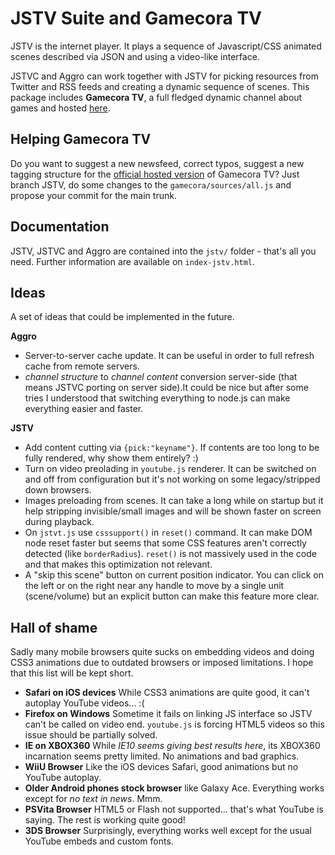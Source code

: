 JSTV Suite and Gamecora TV
==========================

JSTV is the internet player. It plays a sequence of Javascript/CSS animated
scenes described via JSON and using a video-like interface.

JSTVC and Aggro can work together with JSTV for picking resources from Twitter
and RSS feeds and creating a dynamic sequence of scenes.
This package includes **Gamecora TV**, a full fledged dynamic channel about games
and hosted [here][gamecoratv].

[gamecoratv]: http://www.kesiev.com/gamecoratv

Helping Gamecora TV
-------------------

Do you want to suggest a new newsfeed, correct typos, suggest a new tagging structure for the [official hosted version][gamecoratv] of Gamecora TV?
Just branch JSTV, do some changes to the ``gamecora/sources/all.js`` and propose your commit for the main trunk.

Documentation
-------------

JSTV, JSTVC and Aggro are contained into the ``jstv/`` folder - that's all you need.
Further information are available on ``index-jstv.html``.

Ideas
-----

A set of ideas that could be implemented in the future.

**Aggro**

- Server-to-server cache update. It can be useful in order to full refresh cache from remote servers.
- *channel structure* to *channel content* conversion server-side (that means JSTVC porting on server side).It could be nice but after some tries I understood that switching everything to node.js can make everything easier and faster.

**JSTV**

- Add content cutting via ``{pick:"keyname"}``. If contents are too long to be fully rendered, why show them entirely? :)
- Turn on video preolading in ``youtube.js`` renderer. It can be switched on and off from configuration but it's not working on some legacy/stripped down browsers.
- Images preloading from scenes. It can take a long while on startup but it help stripping invisible/small images and will be shown faster on screen during playback.
- On ``jstvt.js`` use ``csssupport()`` in ``reset()`` command. It can make DOM node reset faster but seems that some CSS features aren't correctly detected (like ``borderRadius``). ``reset()`` is not massively used in the code and that makes this optimization not relevant.
- A "skip this scene" button on current position indicator. You can click on the left or on the right near any handle to move by a single unit (scene/volume) but an explicit button can make this feature more clear.

Hall of shame
-------------

Sadly many mobile browsers quite sucks on embedding videos and doing CSS3 animations due to outdated browsers or imposed limitations. I hope that this list will be kept short.

- **Safari on iOS devices** While CSS3 animations are quite good, it can't autoplay YouTube videos... :(
- **Firefox on Windows** Sometime it fails on linking JS interface so JSTV can't be called on video end. ``youtube.js`` is forcing HTML5 videos so this issue should be partially solved.
- **IE on XBOX360** While *IE10 seems giving best results here*, its XBOX360 incarnation seems pretty limited. No animations and bad graphics.
- **WiiU Browser** Like the iOS devices Safari, good animations but no YouTube autoplay.
- **Older Android phones stock browser** like Galaxy Ace. Everything works except for *no text in news*. Mmm.
- **PSVita Browser** HTML5 or Flash not supported... that's what YouTube is saying. The rest is working quite good!
- **3DS Browser** Surprisingly, everything works well except for the usual YouTube embeds and custom fonts.